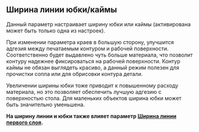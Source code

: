 Ширина линии юбки/каймы
----
Данный параметр настраивает ширину юбки или каймы (активирована может быть только одна из настроек).

При изменении параметра краев в большую сторону, улучшится адгезия между печатаемым контуром и рабочей поверхности. Соответственно будет выдавлено чуть больше материала, что позволит контуру надежнее фиксироваться на рабочей поверхности. Контур каймы не обязан выглядеть красиво, а данный режим полезен для прочистки сопла или для обрисовки контура детали.

Увеличении ширины юбки тоже приводит к повышенному расходу материала, но это позволяет обеспечить лучшую адгезию с поверхностью стола. Для маленьких объектов ширина юбки может быть значительно уменьшена.

**На ширину линии и юбки также влияет параметр [Ширина линии первого слоя](../resolution/initial_layer_line_width_factor.md).**